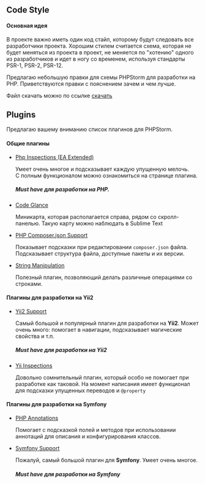 ## Code Style

#### Основная идея

В проекте важно иметь один код стайл, которому будут следовать все разработчики проекта.
Хорошим стилем считается схема, которая не будет меняться из проекта в проект, 
не меняется по "хотению" одного из разработчиков
и идет в ногу со временем, используя стандарты PSR-1, PSR-2, PSR-12.

Предлагаю небольшую правки для схемы PHPStorm для разработки на PHP.
Приветствуются правки с пояснением зачем и чем лучше.

Файл скачать можно по ссылке [скачать](Modernized%20Code%20Style.xml)


## Plugins

Предлагаю вашему вниманию список плагинов для PHPStorm.

#### Общие плагины
- [Php Inspections ​(EA Extended)](https://plugins.jetbrains.com/plugin/7622-php-inspections-ea-extended-)

    Умеет очень многое и подсказывает каждую упущенную мелочь.     
    С полным функционалом можно ознакомиться на странице плагина.

    ##### **Must have** для разработки на  PHP.
    
- [Code Glance](https://plugins.jetbrains.com/plugin/7275-codeglance)

    Миникарта, которая располагается справа, рядом со скролл-панелью. 
    Такую карту можно наблюдать в Sublime Text
    
- [PHP Composer.json Support](https://plugins.jetbrains.com/plugin/7631-php-composer-json-support)

    Показывает подсказки при редактировании `composer.json` файла. 
    Подсказывает структура файла, доступные пакеты и их версии.

- [String Manipulation](https://plugins.jetbrains.com/plugin/2162-string-manipulation)

    Полезный плагин, позволяющий делать различные операциями со строками.

#### Плагины для разработки на Yii2

- [Yii2 Support](https://plugins.jetbrains.com/plugin/9388-yii2-support)

    Самый большой и популярный плагин для разработки на **Yii2**.
    Может очень много: помогает в навигации, подсказывает магические свойства и т.п.
    
    ##### **Must have** для разработки на Yii2 

- [Yii Inspections](https://plugins.jetbrains.com/plugin/9400-yii2-inspections)

    Довольно сомнительный плагин, который особо не помогает при разработке как таковой.
    На момент написания имеет функционал для подсказки упущенных переводов и `@property`
    
    
#### Плагины для разработки на Symfony

- [PHP Annotations](https://plugins.jetbrains.com/plugin/7320-php-annotations)

    Помогает с подсказкой полей и методов при использовании аннотаций для описания и конфигурирования классов.
    
- [Symfony Support](https://plugins.jetbrains.com/plugin/7219-symfony-support)

    Пожалуй, самый большой плагин для **Symfony**. Умеет очень многое. 
    
    ##### **Must have** для разработки на **Symfony**
    